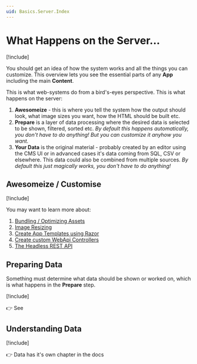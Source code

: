 ```yaml
---
uid: Basics.Server.Index
---
```


# What Happens on the Server...

[!include[](~/pages/basics/stack/_shared-float-summary.md)]
<style>.context-box-summary .server-all { visibility: visible; } </style>


You should get an idea of how the system works and all the things you can customize. This overview lets you see the essential parts of any **App** including the main **Content**.

This is what web-systems do from a bird's-eyes perspective. This is what happens on the server:

1. **Awesomeize** - this is where you tell the system how the output should look, what image sizes you want, how the HTML should be built etc.
1. **Prepare** is a layer of data processing where the desired data is selected to be shown, filtered, sorted etc.
    _By default this happens automatically, you don't have to do anything! But you can customize it anyhow you want._
1. **Your Data** is the original material - probably created by an editor using the CMS UI or in advanced cases it's data coming from SQL, CSV or elsewhere. This data could also be combined from multiple sources.
    _By default this just magically works, you don't have to do anything!_

## Awesomeize / Customise

<div class="context-box-process" width="100%">

[!include[](~/pages/basics/stack/_shared-all.md)]
  <style>.context-box-process .process-all { visibility: visible; } </style>
</div>


You may want to learn more about:

1. [Bundling / Optimizing Assets](xref:Basics.Server.AssetOptimization.Index)
1. [Image Resizing](xref:Basics.ImageResizer.Index)
1. [Create App Templates using Razor](xref:NetCode.Index)
1. [Create custom WebApi Controllers](xref:NetCode.WebApi.Index)
1. [The Headless REST API](xref:WebApi.Headless.Index)


## Preparing Data

Something must determine what data should be shown or worked on, which is what happens in the **Prepare** step.

<div class="context-box-prepare" width="100%">

[!include[](~/pages/basics/stack/_shared-all.md)]
  <style>.context-box-prepare .prepare-all { visibility: visible; } </style>
</div>

👉 See [](xref:Basics.Prepare.Index)


## Understanding Data

<div class="context-box-data" width="100%">

[!include[](~/pages/basics/stack/_shared-all.md)]
  <style>.context-box-data .data-all { visibility: visible; } </style>
</div>

👉 Data has it's own chapter in the docs [](xref:Basics.Data.Index)
